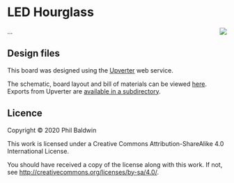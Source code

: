 # LED Hourglass

<img align="right" src="../_common/PlaceholderImage.png">

...

## Design files

This board was designed using the [Upverter](https://upverter.com) web service.

The schematic, board layout and bill of materials can be viewed [here](https://upverter.com/design/trebuchetindustries/758f8a002dd9bb0f/led-hourglass/). Exports from Upverter are [available in a subdirectory](./Upverter%20exports).

## Licence

Copyright © 2020 Phil Baldwin

This work is licensed under a Creative Commons Attribution-ShareAlike 4.0 International License.

You should have received a copy of the license along with this work. If not, see <http://creativecommons.org/licenses/by-sa/4.0/>.
